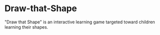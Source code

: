 # Draw-that-Shape
"Draw that Shape" is an interactive learning game targeted toward children learning their shapes. 
